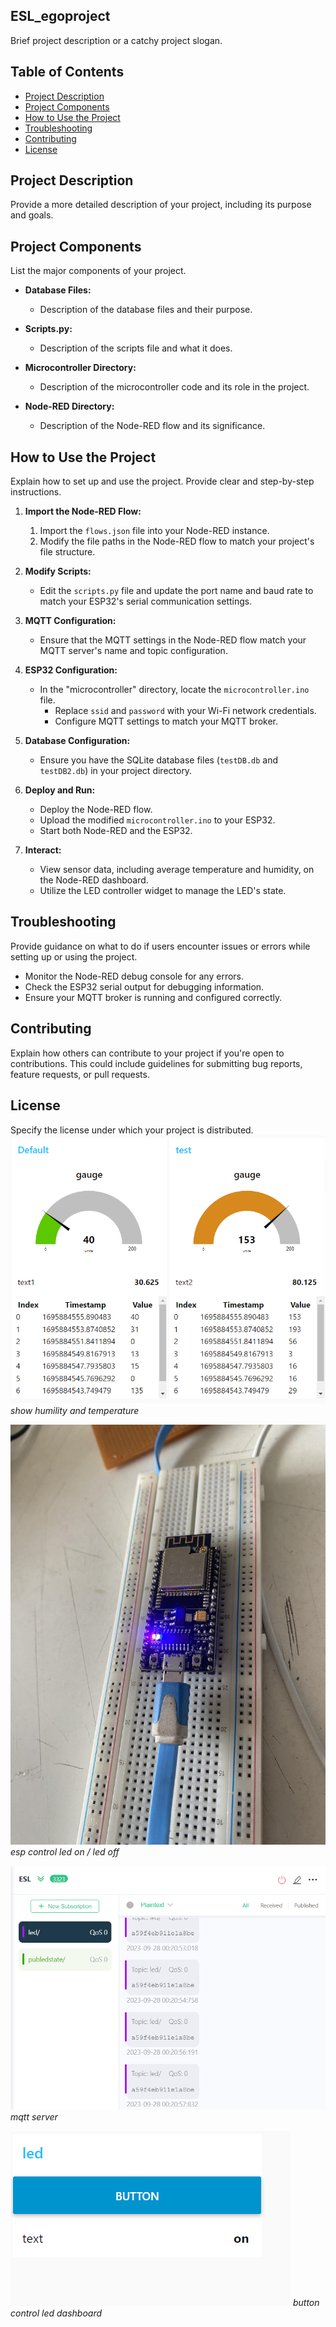 ## ESL_egoproject

Brief project description or a catchy project slogan.

## Table of Contents
- [Project Description](#project-description)
- [Project Components](#project-components)
- [How to Use the Project](#how-to-use-the-project)
- [Troubleshooting](#troubleshooting)
- [Contributing](#contributing)
- [License](#license)

## Project Description

Provide a more detailed description of your project, including its purpose and goals.

## Project Components

List the major components of your project.

- **Database Files:**
  - Description of the database files and their purpose.

- **Scripts.py:**
  - Description of the scripts file and what it does.

- **Microcontroller Directory:**
  - Description of the microcontroller code and its role in the project.

- **Node-RED Directory:**
  - Description of the Node-RED flow and its significance.

## How to Use the Project

Explain how to set up and use the project. Provide clear and step-by-step instructions.

1. **Import the Node-RED Flow:**
   1. Import the `flows.json` file into your Node-RED instance.
   2. Modify the file paths in the Node-RED flow to match your project's file structure.

2. **Modify Scripts:**
   - Edit the `scripts.py` file and update the port name and baud rate to match your ESP32's serial communication settings.

3. **MQTT Configuration:**
   - Ensure that the MQTT settings in the Node-RED flow match your MQTT server's name and topic configuration.

4. **ESP32 Configuration:**
   - In the "microcontroller" directory, locate the `microcontroller.ino` file.
     - Replace `ssid` and `password` with your Wi-Fi network credentials.
     - Configure MQTT settings to match your MQTT broker.

5. **Database Configuration:**
   - Ensure you have the SQLite database files (`testDB.db` and `testDB2.db`) in your project directory.

6. **Deploy and Run:**
   - Deploy the Node-RED flow.
   - Upload the modified `microcontroller.ino` to your ESP32.
   - Start both Node-RED and the ESP32.

7. **Interact:**
   - View sensor data, including average temperature and humidity, on the Node-RED dashboard.
   - Utilize the LED controller widget to manage the LED's state.

## Troubleshooting

Provide guidance on what to do if users encounter issues or errors while setting up or using the project.

- Monitor the Node-RED debug console for any errors.
- Check the ESP32 serial output for debugging information.
- Ensure your MQTT broker is running and configured correctly.

## Contributing

Explain how others can contribute to your project if you're open to contributions. This could include guidelines for submitting bug reports, feature requests, or pull requests.

## License

Specify the license under which your project is distributed.
![Image 1](https://github.com/pithakpong/ESL_egoa_ssignment/blob/main/ui.png)
*show humility and temperature*

![Image 2](https://github.com/pithakpong/ESL_egoa_ssignment/blob/main/esp.jpg)
*esp control led on / led off*

![Image 3](https://github.com/pithakpong/ESL_egoa_ssignment/blob/main/mqtt.png)
*mqtt server*

![Image 4](https://github.com/pithakpong/ESL_egoa_ssignment/blob/main/ledcontrol.png)
*button control led dashboard*
